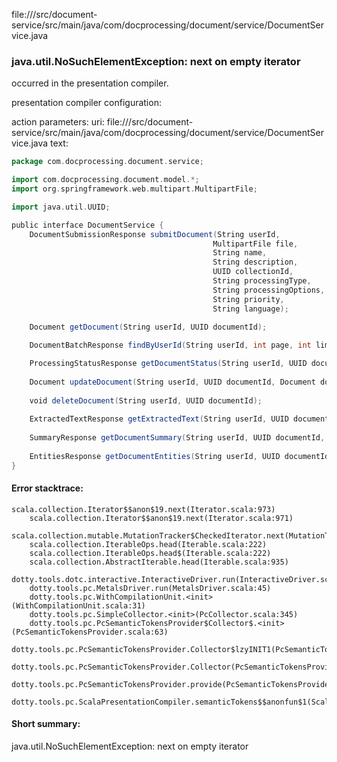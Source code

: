 file://<WORKSPACE>/src/document-service/src/main/java/com/docprocessing/document/service/DocumentService.java
### java.util.NoSuchElementException: next on empty iterator

occurred in the presentation compiler.

presentation compiler configuration:


action parameters:
uri: file://<WORKSPACE>/src/document-service/src/main/java/com/docprocessing/document/service/DocumentService.java
text:
```scala
package com.docprocessing.document.service;

import com.docprocessing.document.model.*;
import org.springframework.web.multipart.MultipartFile;

import java.util.UUID;

public interface DocumentService {
    DocumentSubmissionResponse submitDocument(String userId, 
                                             MultipartFile file,
                                             String name,
                                             String description,
                                             UUID collectionId,
                                             String processingType,
                                             String processingOptions,
                                             String priority,
                                             String language);
                                             
    Document getDocument(String userId, UUID documentId);

    DocumentBatchResponse findByUserId(String userId, int page, int limit, String sort, String direction);

    ProcessingStatusResponse getDocumentStatus(String userId, UUID documentId);
    
    Document updateDocument(String userId, UUID documentId, Document documentUpdate);
    
    void deleteDocument(String userId, UUID documentId);
    
    ExtractedTextResponse getExtractedText(String userId, UUID documentId, Integer page, String format);
    
    SummaryResponse getDocumentSummary(String userId, UUID documentId, Integer maxLength);
    
    EntitiesResponse getDocumentEntities(String userId, UUID documentId, String[] types);
}

```



#### Error stacktrace:

```
scala.collection.Iterator$$anon$19.next(Iterator.scala:973)
	scala.collection.Iterator$$anon$19.next(Iterator.scala:971)
	scala.collection.mutable.MutationTracker$CheckedIterator.next(MutationTracker.scala:76)
	scala.collection.IterableOps.head(Iterable.scala:222)
	scala.collection.IterableOps.head$(Iterable.scala:222)
	scala.collection.AbstractIterable.head(Iterable.scala:935)
	dotty.tools.dotc.interactive.InteractiveDriver.run(InteractiveDriver.scala:164)
	dotty.tools.pc.MetalsDriver.run(MetalsDriver.scala:45)
	dotty.tools.pc.WithCompilationUnit.<init>(WithCompilationUnit.scala:31)
	dotty.tools.pc.SimpleCollector.<init>(PcCollector.scala:345)
	dotty.tools.pc.PcSemanticTokensProvider$Collector$.<init>(PcSemanticTokensProvider.scala:63)
	dotty.tools.pc.PcSemanticTokensProvider.Collector$lzyINIT1(PcSemanticTokensProvider.scala:63)
	dotty.tools.pc.PcSemanticTokensProvider.Collector(PcSemanticTokensProvider.scala:63)
	dotty.tools.pc.PcSemanticTokensProvider.provide(PcSemanticTokensProvider.scala:88)
	dotty.tools.pc.ScalaPresentationCompiler.semanticTokens$$anonfun$1(ScalaPresentationCompiler.scala:109)
```
#### Short summary: 

java.util.NoSuchElementException: next on empty iterator
